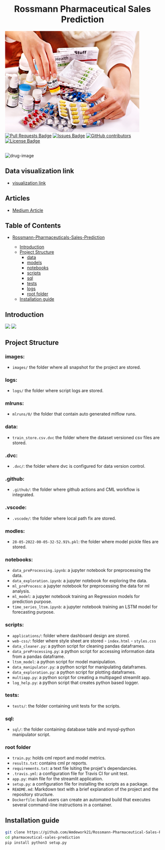 
<h1 align="center">Rossmann Pharmaceutical Sales Prediction</h1>
<div>
<a href="https://github.com/Amdework21/Rossmann-Pharmaceutical-Sales-prediction"><img src="https://raw.githubusercontent.com/Amdework21/Rossmann-Pharmaceutical-Sales-prediction/ml-model/images/pharmacy.png" alt="Forks Badge"/></a>
<a href="https://github.com/Amdework21/Rossmann-Pharmaceutical-Sales-prediction/pulls"><img src="https://img.shields.io/github/issues-pr/Amdework21/Rossmann-pharmaceutical-sales-prediction" alt="Pull Requests Badge"/></a>
<a href="https://github.com/Amdework21/Rossmann-pharmaceutical-sales-prediction/issues"><img src="https://img.shields.io/github/issues/Amdework21/Rossmann-pharmaceutical-sales-prediction" alt="Issues Badge"/></a>
<a href="https://github.com/Amdework21/Rossmann-pharmaceutical-sales-prediction/graphs/contributors"><img alt="GitHub contributors" src="https://img.shields.io/github/contributors/Amdework21/Rossmann-pharmaceutical-sales-prediction?color=2b9348"></a>
<a href="https://github.com/Amdework21/Rossmann-pharmaceutical-sales-prediction/blob/main/LICENSE"><img src="https://img.shields.io/github/license/Amdework21/Rossmann-pharmaceutical-sales-prediction?color=2b9348" alt="License Badge"/></a>
</div>

</br>

![drug-image](https://www.afd.fr/sites/afd/files/styles/visuel_principal/public/2019-10-09-27-46/flickr-marco-verch.jpg?itok=XH4x7-Y4)

## Data visualization link
- [visualization link](https://share.streamlit.io/Amdework21/Rossmann-pharmaceutical-sales-prediction/main/app.py)

## Articles
- [Medium Article](https://medium.com/@Amdeamd7/pharmaceutical-sales-prediction-using-a-deep-learning-model-92d7d1e9626b)

## Table of Contents

* [Rossmann-Pharmaceuticals-Sales-Prediction](#Rossmann-pharmaceutical-sales-prediction)

  - [Introduction](##Introduction)
  - [Project Structure](#project-structure)
    * [data](#data)
    * [models](#models)
    * [notebooks](#notebooks)
    * [scripts](#scripts)
    * [sql](#sql)
    * [tests](#tests)
    * [logs](#logs)
    * [root folder](#root-folder)
  - [Installation guide](#installation-guide)

## Introduction

<img src="images/slide/3.png" name="">
<img src="images/slide/4.png" name="">

## Project Structure

### images:

- `images/` the folder where all snapshot for the project are stored.

### logs:

- `logs/` the folder where script logs are stored.

### mlruns:
- `mlruns/0/` the folder that contain auto generated mlflow runs.
### data:

 - `train_store.csv.dvc` the folder where the dataset versioned csv files are stored.

### .dvc:
- `.dvc/`: the folder where dvc is configured for data version control.

### .github:

- `.github/`: the folder where github actions and CML workflow is integrated.

### .vscode:

- `.vscode/`: the folder where local path fix are stored.
### modles:
- `28-05-2022-00-05-32-52.91%.pkl`: the folder where model pickle files are stored.

### notebooks:

- `data_preProcessing.ipynb`: a jupyter notebook for preprocessing the data.
- `data_exploration.ipynb`: a jupyter notebook for exploring the data.
- `ml_preProcess`: a jupyter notebook for preprocessing the data for ml analysis.
- `ml_model`: a jupyter notebook training an Regression models for prediction purpose.
- `time_series_ltsm.ipynb`: a jupyter notebook training an LSTM model for forecasting purpose.

###  scripts:

- `applications/`: folder where dashboard design are stored.
- `web-css/`: folder where style sheet are stored
      - `index.html`
      - `styles.css`
- `data_cleaner.py`: a python script for cleaning pandas dataframes.
- `data_preProcessing.py`:  a python script for accessing information data from a pandas dataframe.
- `ltsm_model`: a python script for model manipulation.
- `data_manipulator.py`: a python script for manipulating dataframes.
- `data_exploration.py`: a python script for plotting dataframes.
- `multiapp.py`: a python script for creating a multipaged streamlit app.
- `log_help.py`: a python script that creates python based logger.
### tests:

- `tests/`: the folder containing unit tests for the scripts.

### sql:

- `sql/`: the folder containing database table and mysql-python manipulator script.
### root folder

- `train.py`: holds cml report and model metrics.
- `results.txt`: contains cml pr reports.
- `requirements.txt`: a text file lsiting the projet's dependancies.
- `.travis.yml`: a configuration file for Travis CI for unit test.
- `app.py`: main file for the streamlit application.
- `setup.py`: a configuration file for installing the scripts as a package.
- `README.md`: Markdown text with a brief explanation of the project and the repository structure.
- `Dockerfile`: build users can create an automated build that executes several command-line instructions in a container.

## Installation guide

```bash
git clone https://github.com/Amdework21/Rossmann-Pharmaceutical-Sales-Prediction.git
cd pharmaceutical-sales-prediction
pip install python3 setup.py
```

